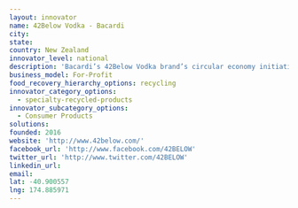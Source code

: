 ```yaml
---
layout: innovator
name: 42Below Vodka - Bacardi
city:
state:
country: New Zealand
innovator_level: national
description: 'Bacardi’s 42Below Vodka brand’s circular economy initiative — the project collects used lemons, martini olives and other fruit waste from bars, turns it into liquid soap and sends it back to the bars for free — has diverted 400 kilograms of fruit waste from landfills since it launched in December 2016.'
business_model: For-Profit
food_recovery_hierarchy_options: recycling
innovator_category_options:
  - specialty-recycled-products
innovator_subcategory_options:
  - Consumer Products
solutions:
founded: 2016
website: 'http://www.42below.com/'
facebook_url: 'http://www.facebook.com/42BELOW'
twitter_url: 'http://www.twitter.com/42BELOW'
linkedin_url:
email:
lat: -40.900557
lng: 174.885971
---
```



